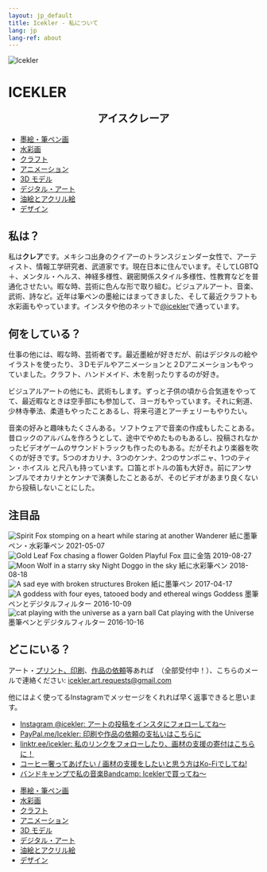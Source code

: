 ```yaml
---
layout: jp_default
title: Icekler - 私について
lang: jp
lang-ref: about
---
```

<div id="icekler_logo_container_small">
<img id="icekler_logo_small" src="/assets/New logo_2.png" title="Icekler" alt="Icekler">
<h1 id="icekler_small">ICEKLER</h1>
<h2 id="icekler_small" style="width:100%;text-align:center;display:block;margin-top:-1em;padding-top:1em;">アイスクレーア</h2>
</div>

<ul class="visual_links">
    <a href="/jp/visual-art/ink/"><li id="visual_link_ink">墨絵・筆ペン画</li></a>
    <a href="/jp/visual-art/watercolor/"><li id="visual_link_watercolor">水彩画</li></a>
    <a href="/jp/visual-art/crafting/"><li id="visual_link_crafting">クラフト</li></a>
    <a href="/jp/visual-art/animation/"><li id="visual_link_animation">アニメーション</li></a>
    <a href="/jp/visual-art/3Dmodel/"><li id="visual_link_3Dmodel">3D モデル</li></a>
    <a href="/jp/visual-art/digital/"><li id="visual_link_digital">デジタル・アート</li></a>
    <a href="/jp/visual-art/oil_acrylics/"><li id="visual_link_oil_acrylics">油絵とアクリル絵</li></a>
    <a href="/jp/visual-art/design/"><li id="visual_link_design">デザイン</li></a>
</ul>

## 私は？

私は**クレア**です。メキシコ出身のクイアーのトランスジェンダー女性で、アーティスト、情報工学研究者、武道家です。現在日本に住んでいます。そしてLGBTQ＋、メンタル・ヘルス、神経多様性、親密関係スタイル多様性、性教育などを普通化させたい。暇な時、芸術に色んな形で取り組む。ビジュアルアート、音楽、武術、詩など。近年は筆ペンの墨絵にはまってきました、そして最近クラフトも水彩画もやっています。インスタや他のネットで[@icekler](https://www.instagram.com/icekler/)で通っています。

## 何をしている？

仕事の他には、暇な時、芸術者です。最近墨絵が好きだが、前はデジタルの絵やイラストを使ったり、３Dモデルやアニメーションと２Dアニメーションもやっていました。クラフト、ハンドメイド、木を削ったりするのが好き。

ビジュアルアートの他にも、武術もします。ずっと子供の頃から合気道をやってて、最近暇なときは空手部にも参加して、ヨーガもやっています。それに剣道、少林寺拳法、柔道もやったことあるし、将来弓道とアーチェリーもやりたい。

音楽の好みと趣味もたくさんある。ソフトウェアで音楽の作成もしたことある。昔ロックのアルバムを作ろうとして、途中でやめたものもあるし、投稿されなかったビデオゲームのサウンドトラックも作ったのもある。だがそれより楽器を吹くのが好きです。5つのオカリナ、3つのケンナ、2つのサンポニャ、1つのティン・ホイスル と尺八も持っています。口笛とボトルの笛も大好き。前にアンサンブルでオカリナとケンナで演奏したことあるが、そのビデオがあまり良くないから投稿しないことにした。

## 注目品

<div class="art-gallery-container">
    <div class="art-gallery">
        <div class="art-div">
        <img class="art_img_square" src="/assets/visual_art_thumbnails/watercolor/2021/2021-05-07_Wanderer.jpg" title="Spirit Fox stomping on a heart while staring at another" alt="Spirit Fox stomping on a heart while staring at another">
        <span class="art_desc">
            <span class="art_title">Wanderer</span>
            <span class="art_medium">紙に墨筆ペン・水彩筆ペン</span>
            <span class="art_date">2021-05-07</span>
        </span>
        </div>
        <div class="art-div">
        <img class="art_img_square" src="/assets/visual_art_thumbnails/crafting/2019/gold_leaf_fox/2019-08-27_13.55.32.jpg" title="Gold Leaf Fox chasing a flower" alt="Gold Leaf Fox chasing a flower">
        <span class="art_desc">
            <span class="art_title">Golden Playful Fox</span>
            <span class="art_medium">皿に金箔</span>
            <span class="art_date">2019-08-27</span>
        </span>
        </div>
        <div class="art-div">
        <img class="art_img_square" src="/assets/visual_art_thumbnails/watercolor/2018/2018-08-18_Night_doggo_in_the_sky-color.jpg" title="Moon Wolf in a starry sky" alt="Moon Wolf in a starry sky">
        <span class="art_desc">
            <span class="art_title">Night Doggo in the sky</span>
            <span class="art_medium">紙に水彩筆ペン</span>
            <span class="art_date">2018-08-18</span>
        </span>
        </div>
        <div class="art-div">
        <img class="art_img_square" src="/assets/visual_art_thumbnails/ink/2017/2017-04-17_Broken.jpg" title="A sad eye with broken structures" alt="A sad eye with broken structures">
        <span class="art_desc">
            <span class="art_title">Broken</span>
            <span class="art_medium">紙に墨筆ペン</span>
            <span class="art_date">2017-04-17</span>
        </span>
        </div>
        <div class="art-div">
        <img class="art_img_square" src="/assets/visual_art_thumbnails/ink/2016/2016-10-09__08_Goddess.jpg" title="A goddess with four eyes, tatooed body and ethereal wings" alt="A goddess with four eyes, tatooed body and ethereal wings">
        <span class="art_desc">
            <span class="art_title">Goddess</span>
            <span class="art_medium">墨筆ペンとデジタルフィルター</span>
            <span class="art_date">2016-10-09</span>
        </span>
        </div>
        <div class="art-div">
        <img class="art_img_square" src="/assets/visual_art_thumbnails/ink/2016/2016-10-16__15_Cat-playing-with-the-Universe.jpg" title="cat playing with the universe as a yarn ball" alt="cat playing with the universe as a yarn ball">
        <span class="art_desc">
            <span class="art_title">Cat playing with the Universe</span>
            <span class="art_medium">墨筆ペンとデジタルフィルター</span>
            <span class="art_date">2016-10-16</span>
        </span>
        </div>
    </div>
</div>

## どこにいる？

アート・[プリント、印刷](mailto:icekler.art.requests@gmail.com)、[作品の依頼](mailto:icekler.art.requests@gmail.com)等あれば　（全部受付中！）、こちらのメールで連絡ください: [icekler.art.requests@gmail.com](mailto:icekler.art.requests@gmail.com)

他にはよく使ってるInstagramでメッセージをくれれば早く返事できると思います。

- [Instagram @icekler:  アートの投稿をインスタにフォローしてね〜](https://www.instagram.com/icekler/)
- [PayPal.me/Icekler:  印刷や作品の依頼の支払いはこちらに](https://www.paypal.me/icekler)
- [linktr.ee/icekler:  私のリンクをフォローしたり、画材の支援の寄付はこちらに！](https://linktr.ee/icekler)
- [コーヒー奢ってあげたい / 画材の支援をしたいと思う方はKo-Fiでしてね!](https://ko-fi.com/icekler)
- [バンドキャンプで私の音楽Bandcamp: Iceklerで買ってね〜](https://icekler.bandcamp.com)

<ul class="visual_links">
    <a href="/jp/visual-art/ink/"><li id="visual_link_ink">墨絵・筆ペン画</li></a>
    <a href="/jp/visual-art/watercolor/"><li id="visual_link_watercolor">水彩画</li></a>
    <a href="/jp/visual-art/crafting/"><li id="visual_link_crafting">クラフト</li></a>
    <a href="/jp/visual-art/animation/"><li id="visual_link_animation">アニメーション</li></a>
    <a href="/jp/visual-art/3Dmodel/"><li id="visual_link_3Dmodel">3D モデル</li></a>
    <a href="/jp/visual-art/digital/"><li id="visual_link_digital">デジタル・アート</li></a>
    <a href="/jp/visual-art/oil_acrylics/"><li id="visual_link_oil_acrylics">油絵とアクリル絵</li></a>
    <a href="/jp/visual-art/design/"><li id="visual_link_design">デザイン</li></a>
</ul>
